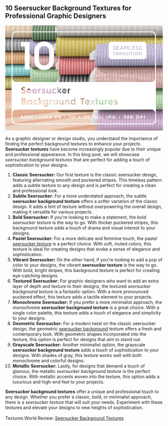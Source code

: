 <h2>10 Seersucker Background Textures for Professional Graphic Designers</h2>

<img src="https://raw.githubusercontent.com/sanches812/Seersucker-Background-Textures/main/10-Seersucker-Background-Textures-Cover-CreativeMarket.jpg" alt="Seersucker Background Textures for Professional Graphic Designers" > 

As a graphic designer or design studio, you understand the importance of finding the perfect background textures to enhance your projects. <strong>Seersucker textures</strong> have become increasingly popular due to their unique and professional appearance. In this blog post, we will showcase <i>seersucker background textures</i> that are perfect for adding a touch of sophistication to your designs.
<ol>
<li><strong>Classic Seersucker:</strong>
Our first texture is the classic seersucker design, featuring alternating smooth and puckered stripes. This timeless pattern adds a subtle texture to any design and is perfect for creating a clean and professional look.
</li>
<li><strong>Subtle Seersucker:</strong>
For a more understated approach, the subtle <strong>seersucker background texture</strong> offers a softer variation of the classic design. It adds a hint of texture without overpowering the overall design, making it versatile for various projects.
</li>
<li><strong>Bold Seersucker:</strong>
If you're looking to make a statement, the bold <i>seersucker texture</i> is the way to go. With thicker puckered stripes, this background texture adds a touch of drama and visual interest to your designs.
</li>
<li><strong>Pastel Seersucker:</strong>
For a more delicate and feminine touch, the pastel <a href="https://textures.world/textile/10-seersucker-background-textures">seersucker texture</a> is a perfect choice. With soft, muted colors, this texture is ideal for creating designs that evoke a sense of elegance and sophistication.
</li>
<li><strong>Vibrant Seersucker:</strong>
On the other hand, if you're looking to add a pop of color to your designs, the vibrant <strong>seersucker texture</strong> is the way to go. With bold, bright stripes, this background texture is perfect for creating eye-catching designs.
</li>
<li><strong>Textured Seersucker:</strong>
For graphic designers who want to add an extra layer of depth and texture to their designs, the textured <i>seersucker background texture</i> is a fantastic option. With a more pronounced puckered effect, this texture adds a tactile element to your projects.
</li>
<li><strong>Monochrome Seersucker:</strong>
If you prefer a more minimalist approach, the monochrome <strong>seersucker background texture</strong> is a great choice. With a single color palette, this texture adds a touch of elegance and simplicity to your designs.
</li>
<li><strong>Geometric Seersucker:</strong>
For a modern twist on the classic seersucker design, the geometric <a href="https://textures.world/textile/10-seersucker-background-textures">seersucker background</a> texture offers a fresh and contemporary look. With geometric shapes incorporated into the texture, this option is perfect for designs that aim to stand out.
</li>
<li><strong>Grayscale Seersucker:</strong>
Another minimalist option, the grayscale <strong>seersucker background texture</strong> adds a touch of sophistication to your designs. With shades of gray, this texture works well with both monochrome and colorful designs.
</li>
<li><strong>Metallic Seersucker:</strong>
Lastly, for designs that demand a touch of glamour, the metallic <i>seersucker background texture</i> is the perfect choice. With metallic accents woven into the texture, this option adds a luxurious and high-end feel to your projects.
</li>
</ol>
<strong>Seersucker background textures</strong> offer a unique and professional touch to any design. Whether you prefer a classic, bold, or minimalist approach, there is a <i>seersucker texture</i> that will suit your needs. Experiment with these textures and elevate your designs to new heights of sophistication.
<br /><br />
Textures.World Review: <a href="https://textures.world/textile/10-seersucker-background-textures">Seersucker Background Textures</a>
